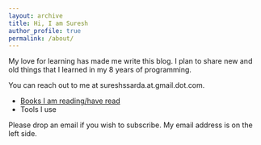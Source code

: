 ```yaml
---
layout: archive
title: Hi, I am Suresh
author_profile: true
permalink: /about/
---
```


My love for learning has made me write this blog. I plan to share new and old things that I learned in my 8 years of programming.

You can reach out to me at sureshssarda.at.gmail.dot.com.


- [Books I am reading/have read](/reading)
- Tools I use


Please drop an email if you wish to subscribe. My email address is on the left side.


